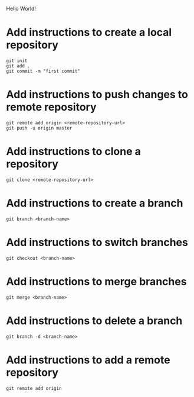 Hello World!

# Add instructions to create a local repository
```
git init
git add .
git commit -m "first commit"
```

# Add instructions to push changes to remote repository
```
git remote add origin <remote-repository-url>
git push -u origin master
```

# Add instructions to clone a repository
```
git clone <remote-repository-url>
```

# Add instructions to create a branch
```
git branch <branch-name>
```

# Add instructions to switch branches
```
git checkout <branch-name>
```

# Add instructions to merge branches
```
git merge <branch-name>
```

# Add instructions to delete a branch
```
git branch -d <branch-name>
```

# Add instructions to add a remote repository
```
git remote add origin



